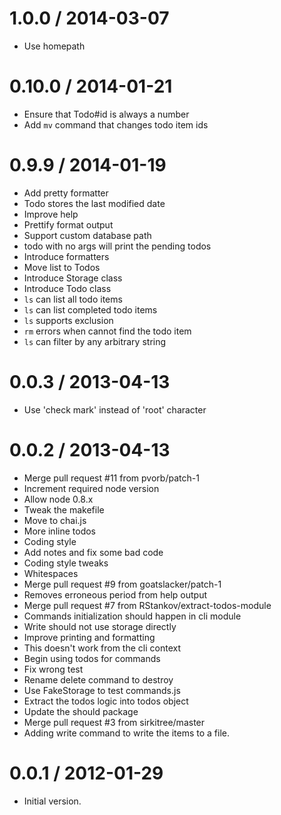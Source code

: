 
1.0.0 / 2014-03-07
==================

  * Use homepath

0.10.0 / 2014-01-21
==================

  * Ensure that Todo#id is always a number
  * Add `mv` command that changes todo item ids

0.9.9 / 2014-01-19
==================

  * Add pretty formatter
  * Todo stores the last modified date
  * Improve help
  * Prettify format output
  * Support custom database path
  * todo with no args will print the pending todos
  * Introduce formatters
  * Move list to Todos
  * Introduce Storage class
  * Introduce Todo class
  * `ls` can list all todo items
  * `ls` can list completed todo items
  * `ls` supports exclusion
  * `rm` errors when cannot find the todo item
  * `ls` can filter by any arbitrary string

0.0.3 / 2013-04-13
==================

  * Use 'check mark' instead of 'root' character

0.0.2 / 2013-04-13
==================

  * Merge pull request #11 from pvorb/patch-1
  * Increment required node version
  * Allow node 0.8.x
  * Tweak the makefile
  * Move to chai.js
  * More inline todos
  * Coding style
  * Add notes and fix some bad code
  * Coding style tweaks
  * Whitespaces
  * Merge pull request #9 from goatslacker/patch-1
  * Removes erroneous period from help output
  * Merge pull request #7 from RStankov/extract-todos-module
  * Commands initialization should happen in cli module
  * Write should not use storage directly
  * Improve printing and formatting
  * This doesn't work from the cli context
  * Begin using todos for commands
  * Fix wrong test
  * Rename delete command to destroy
  * Use FakeStorage to test commands.js
  * Extract the todos logic into todos object
  * Update the should package
  * Merge pull request #3 from sirkitree/master
  * Adding write command to write the items to a file.

0.0.1 / 2012-01-29
==================

  * Initial version.
